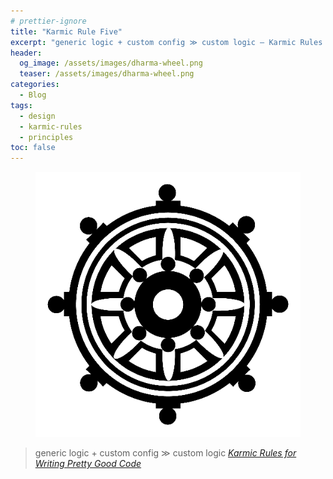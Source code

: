 ```yaml
---
# prettier-ignore
title: "Karmic Rule Five"
excerpt: "generic logic + custom config ≫ custom logic – Karmic Rules for Writing Pretty Good Code"
header:
  og_image: /assets/images/dharma-wheel.png
  teaser: /assets/images/dharma-wheel.png
categories:
  - Blog
tags:
  - design
  - karmic-rules
  - principles
toc: false
---
```


<figure class="align-left drop-image">
    <img src="/assets/images/dharma-wheel.png">
</figure>

> generic logic + custom config ≫ custom logic
> <cite><a href="https://github.com/karmaniverous/rules">Karmic Rules for
> Writing Pretty Good Code</a></cite>
